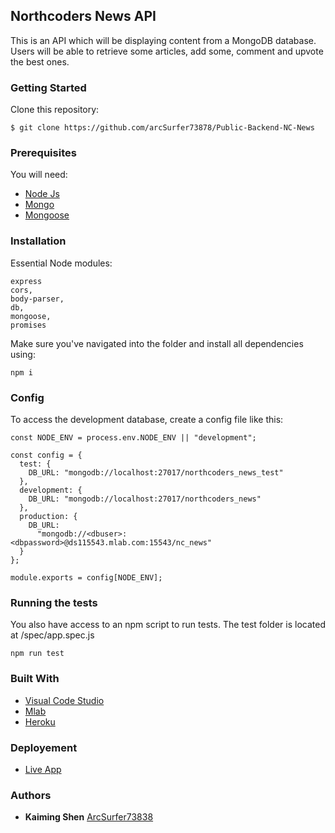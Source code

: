 ## Northcoders News API

This is an API which will be displaying content from a MongoDB database. Users will be able to retrieve some articles, add some, comment and upvote the best ones.

### Getting Started

Clone this repository:

```
$ git clone https://github.com/arcSurfer73878/Public-Backend-NC-News
```

### Prerequisites

You will need:

- [Node Js](https://nodejs.org/en/)
- [Mongo](https://www.mongodb.com/)
- [Mongoose](https://mongoosejs.com/)

### Installation

Essential Node modules:

```
express
cors,
body-parser,
db,
mongoose,
promises
```

Make sure you've navigated into the folder and install all dependencies using:

```
npm i
```

### Config

To access the development database, create a config file like this:

```
const NODE_ENV = process.env.NODE_ENV || "development";

const config = {
  test: {
    DB_URL: "mongodb://localhost:27017/northcoders_news_test"
  },
  development: {
    DB_URL: "mongodb://localhost:27017/northcoders_news"
  },
  production: {
    DB_URL:
      "mongodb://<dbuser>:<dbpassword>@ds115543.mlab.com:15543/nc_news"
  }
};

module.exports = config[NODE_ENV];
```

### Running the tests

You also have access to an npm script to run tests.
The test folder is located at /spec/app.spec.js

```
npm run test
```

### Built With

- [Visual Code Studio](https://code.visualstudio.com/)
- [Mlab](https://mlab.com)
- [Heroku](https://dashboard.heroku.com)

### Deployement

- [Live App](https://nc-news-kaiming.herokuapp.com/)

### Authors

- **Kaiming Shen** [ArcSurfer73838](https://github.com/arcSurfer73878)
